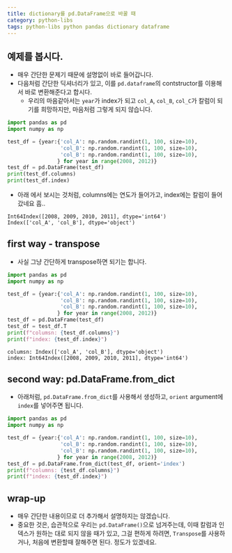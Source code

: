 ```yaml
---
title: dictionary를 pd.DataFrame으로 바꿀 때
category: python-libs
tags: python-libs python pandas dictionary dataframe
---
```


## 예제를 봅시다. 

- 매우 간단한 문제기 때문에 설명없이 바로 들어갑니다. 
- 다음처럼 간단한 딕셔너리가 있고, 이를 `pd.dataframe`의 contstructor를 이용해서 바로 변환해준다고 합시다. 
    - 우리의 마음같아서는 `year`가 index가 되고 `col_A`, `col_B`, `col_C`가 칼럼이 되기를 희망하지만, 마음처럼 그렇게 되지 않습니다. 


```python
import pandas as pd
import numpy as np 

test_df = {year:{'col_A': np.random.randint(1, 100, size=10), 
                 'col_B': np.random.randint(1, 100, size=10), 
                 'col_B': np.random.randint(1, 100, size=10), 
                } for year in range(2008, 2012)}
test_df = pd.DataFrame(test_df)
print(test_df.columns)
print(test_df.index)
```

- 아래 에서 보시는 것처럼, columns에는 연도가 들어가고, index에는 칼럼이 들어갔네요 흠..

```
Int64Index([2008, 2009, 2010, 2011], dtype='int64')
Index(['col_A', 'col_B'], dtype='object')
```

## first way - transpose

- 사실 그냥 간단하게 transpose하면 되기는 합니다. 

```python
import pandas as pd
import numpy as np 

test_df = {year:{'col_A': np.random.randint(1, 100, size=10), 
                 'col_B': np.random.randint(1, 100, size=10), 
                 'col_B': np.random.randint(1, 100, size=10), 
                } for year in range(2008, 2012)}
test_df = pd.DataFrame(test_df)
test_df = test_df.T
print(f"columsn: {test_df.columns}")
print(f"index: {test_df.index}")
```

```
columsn: Index(['col_A', 'col_B'], dtype='object')
index: Int64Index([2008, 2009, 2010, 2011], dtype='int64')
```

## second way: pd.DataFrame.from_dict

- 아래처럼, `pd.DataFrame.from_dict`를 사용해서 생성하고, `orient` argument에 `index`를 넣어주면 됩니다. 

```python
import pandas as pd
import numpy as np 

test_df = {year:{'col_A': np.random.randint(1, 100, size=10), 
                 'col_B': np.random.randint(1, 100, size=10), 
                 'col_B': np.random.randint(1, 100, size=10), 
                } for year in range(2008, 2012)}
test_df = pd.DataFrame.from_dict(test_df, orient='index')
print(f"columns: {test_df.columns}")
print(f"index: {test_df.index}")
```

## wrap-up

- 매우 간단한 내용이므로 더 추가해서 설명하지는 않겠습니다.
- 중요한 것은, 습관적으로 우리는 `pd.DataFrame()`으로 넘겨주는데, 이때 칼럼과 인덱스가 원하는 대로 되지 않을 때가 있고, 그걸 편하게 하려면, `Transpose`를 사용하거나, 처음에 변환할때 잘해주면 된다. 정도가 있겠네요. 